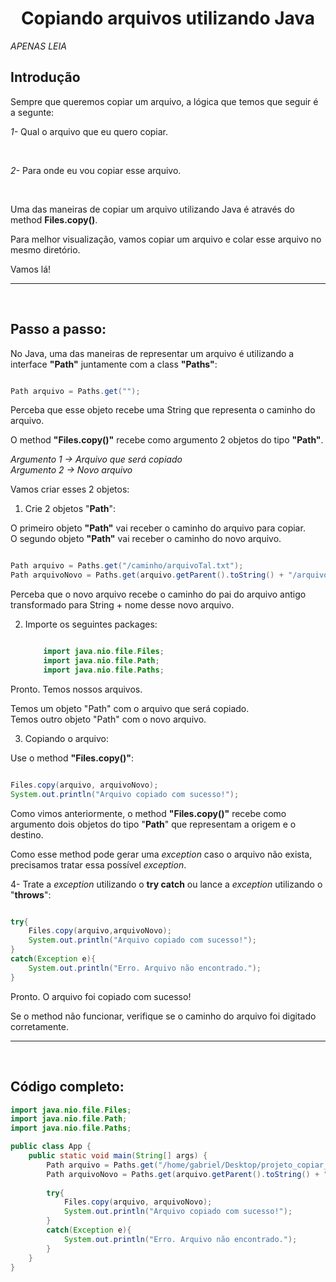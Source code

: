 
<h1 align="center">Copiando arquivos utilizando Java</h1>

*APENAS LEIA*


## Introdução

Sempre que queremos copiar um arquivo, a lógica que temos que seguir é a segunte:

*1-*  Qual o arquivo que eu quero copiar.

<br>

*2-*  Para onde eu vou copiar esse arquivo.

<br>


Uma das maneiras de copiar um arquivo utilizando Java é através do method **Files.copy()**.


Para melhor visualização, vamos copiar um arquivo e colar esse arquivo no mesmo diretório.


Vamos lá!

<hr>
<br>

## Passo a passo:

No Java, uma das maneiras de representar um arquivo é utilizando a interface **"Path"** juntamente com a class **"Paths"**:

```java

Path arquivo = Paths.get("");

```

Perceba que esse objeto recebe uma String que representa o caminho do arquivo.



O method **"Files.copy()"** recebe como argumento 2 objetos do tipo **"Path"**.

*Argumento 1 -> Arquivo que será copiado* <br>
*Argumento 2 -> Novo arquivo*<br>


Vamos criar esses 2 objetos:

1. Crie 2 objetos "**Path**":

O primeiro objeto **"Path"** vai receber o caminho do arquivo para copiar.<br>
O segundo objeto **"Path"** vai receber o caminho do novo arquivo.

```java

Path arquivo = Paths.get("/caminho/arquivoTal.txt");
Path arquivoNovo = Paths.get(arquivo.getParent().toString() + "/arquivo_novo.txt");

```


Perceba que o novo arquivo recebe o caminho do pai do arquivo antigo transformado para String + nome desse novo arquivo.


2. Importe os seguintes packages:
    ```java

        import java.nio.file.Files;
        import java.nio.file.Path;
        import java.nio.file.Paths;

    ```

Pronto. Temos nossos arquivos.

Temos um objeto "Path" com o arquivo que será copiado.<br>
Temos outro objeto "Path" com o novo arquivo.<br>



3. Copiando o arquivo:

Use o method **"Files.copy()"**:

```java

Files.copy(arquivo, arquivoNovo);
System.out.println("Arquivo copiado com sucesso!");

```

Como vimos anteriormente, o method **"Files.copy()"** recebe como argumento dois objetos do tipo "**Path**" que representam a origem e o destino.


Como esse method pode gerar uma *exception* caso o arquivo não exista, precisamos tratar essa possível *exception*.

4- Trate a *exception* utilizando o **try catch** ou lance a *exception* utilizando o "**throws**":

```java

try{
    Files.copy(arquivo,arquivoNovo);
    System.out.println("Arquivo copiado com sucesso!");
}
catch(Exception e){
    System.out.println("Erro. Arquivo não encontrado.");
}

```

Pronto. O arquivo foi copiado com sucesso!

Se o method não funcionar, verifique se o caminho do arquivo foi digitado corretamente.


<hr>
<br>

## Código completo:

```java
import java.nio.file.Files;
import java.nio.file.Path;
import java.nio.file.Paths;

public class App {
    public static void main(String[] args) {
        Path arquivo = Paths.get("/home/gabriel/Desktop/projeto_copiar_arquivo/copiar_arquivo/material_de_apoio/arquivo.txt");
        Path arquivoNovo = Paths.get(arquivo.getParent().toString() + "/arquivoNovo.txt");
        
        try{
            Files.copy(arquivo, arquivoNovo);
            System.out.println("Arquivo copiado com sucesso!");
        }
        catch(Exception e){
            System.out.println("Erro. Arquivo não encontrado.");
        }
    }
}
```